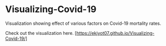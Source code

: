 # Visualizing-Covid-19
Visualization showing effect of various factors on Covid-19 mortality rates.

Check out the visualization here. [https://ekjyot07.github.io/Visualizing-Covid-19/]
